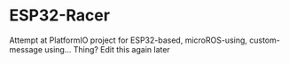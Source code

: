# ESP32-Racer
Attempt at PlatformIO project for ESP32-based, microROS-using, custom-message using... Thing? Edit this again later
